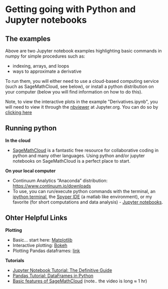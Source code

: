 # Getting going with Python and Jupyter notebooks

## The examples

Above are two Jupyter notebook examples highlighting basic commands in numpy for simple procedures such as:
* indexing, arrays, and loops
* ways to approximate a derivative

To run them, you will either need to use a cloud-based computing service (such as SageMathCloud, see below), or install a python distribution on your computer (below you will find information on how to do this).

Note, to view the interactive plots in the example "Derivatives.ipynb", you will need to view it through the [nbviewer](http://nbviewer.jupyter.org/) at Jupyter.org. You can do so by [clicking here](http://nbviewer.jupyter.org/github/kstrm/Starting-out-with-python/blob/master/Derivatives.ipynb)

## Running python

**In the cloud**
- [SageMathCloud](https://sagemathcloud.com) is a fantastic free resource for collaborative coding in python and many other languages. Using python and/or jupyter notebooks on SageMathCloud is a perfect place to start.

**On your local computer**
* Continuum Analytics “Anaconda” distribution: https://www.continuum.io/downloads
* To use, you can run/execute python commands with the terminal, an [ipython terminal](http://ipython.org/), the [Spyper IDE](https://pythonhosted.org/spyder/) (a matlab like environment), or my favorite (for short computations and data analysis) - [Jupyter notebooks](http://jupyter.org/).

## Ohter Helpful Links

**Plotting**
* Basic… start here: [Matplotlib](https://github.com/jrjohansson/scientific-python-lectures/blob/master/Lecture-4-Matplotlib.ipynb)
* Interactive plotting: [Bokeh](http://bokeh.pydata.org/en/latest/)
* Plotting Pandas dataframes: [link](http://pandas.pydata.org/pandas-docs/stable/visualization.html)

**Tutorials**
* [Jupyter Notebook Tutorial: The Definitive Guide](https://www.datacamp.com/community/tutorials/tutorial-jupyter-notebook#gs.A793bLk)
* [Pandas Tutorial: DataFrames in Python](https://www.datacamp.com/community/tutorials/pandas-tutorial-dataframe-python#gs.D1109lg)
* [Basic features of SageMathCloud](https://www.youtube.com/watch?v=_ff2HdME8MI) (note.. the video is long ≈ 1 hr)
